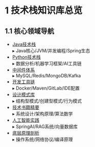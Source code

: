 # 1 技术栈知识库总览

## 1.1 核心领域导航
- [Java技术栈](./100-java/readme.md)  
  ▸ Java核心/JVM/并发编程/Spring生态
- [Python技术栈](./200-python/readme.md)  
  ▸ 数据分析/机器学习框架/AI工具链
- [中间件体系](./300-中间件/readme.md)  
  ▸ MySQL/Redis/MongoDB/Kafka
- [开发工具链](./400-开发工具/readme.md)  
  ▸ Docker/Maven/GitLab/IDE配置
- [设计模式库](./500-设计模式/readme.md)  
  ▸ 结构型模式/创建型模式/行为模式
- [技术书籍精要](./600-读书笔记/readme.md)  
  ▸ 系统设计/架构原理/算法数学
- [人工智能实践](./700-人工智能/readme.md)  
  ▸ SpringAI/RAG系统/向量数据库
- [底层原理剖析](./900-底层知识和原理/readme.md)  
  ▸ 操作系统/网络协议/编译原理